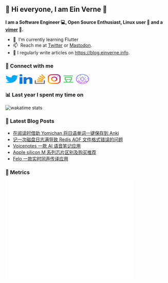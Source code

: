 ## 👋 Hi everyone, I am Ein Verne 👋

**I am a Software Engineer 💻, Open Source Enthusiast, Linux user :penguin: and a [vimer](https://github.com/einverne/dotfiles) :man:.**

- 🌱 &nbsp;I’m currently learning Flutter
- 📫 &nbsp;Reach me at [Twitter](https://twitter.com/einverne) or <a rel="me" href="https://m.einverne.info/@einverne">Mastodon</a>.
- 📝 I regularly write articles on <https://blog.einverne.info>.


### 🔗 Connect with me
<a href="https://twitter.com/einverne" target="_blank"><img align="center" src="images/twitter.svg" alt="twitter einverne" height="30" width="40" /></a>
<a href="https://linkedin.com/in/einverne" target="_blank"><img align="center" src="images/linked-in-alt.svg" alt="linkedin einverne" height="30" width="40" /></a>
<a href="https://stackoverflow.com/users/1820217/einverne" target="_blank"><img align="center" src="images/stack-overflow.svg" alt="stackoverflow einverne" height="30" width="40" /></a>
<a href="https://instagram.com/einverne" target="_blank"><img align="center" src="images/instagram.svg" alt="instagram einverne" height="30" width="40" /></a>
<a href="https://www.douban.com/people/einverne" target="_blank"><img align="center" src="images/douban.svg" alt="douban einverne" height="30" width="40" /></a>
<a href="https://homer.einverne.info" target="_blank"><img align="center" src="images/homer.svg" alt="einverne online services" height="30" width="40" /></a>

### 📊 Last year I spent my time on

![wakatime stats](https://github-readme-stats.vercel.app/api/wakatime?username=einverne&api_domain=wakapi.einverne.info&hide_title=true&hide_border=true&langs_count=18&bg_color=00000000&text_color=777&layout=compact)

### 📕 Latest Blog Posts
<!-- BLOG-POST-LIST:START -->
- [在阅读时借助 Yomichan 将日语单词一键保存到 Anki](https://einverne.github.io/post/2024/07/yomichan-anki.html)
- [记一次磁盘日志满导致 Redis AOF 文件格式错误的问题](https://einverne.github.io/post/2024/06/redis-crash-aof-file-broken.html)
- [Voicenotes 一款 AI 语音笔记应用](https://einverne.github.io/post/2024/06/voicenotes.html)
- [Apple silicon M 系列芯片区别及购买推荐](https://einverne.github.io/post/2024/06/apple-silicon-buyer-guide.html)
- [Felo 一款实时同声传译应用](https://einverne.github.io/post/2024/06/felo-translator.html)
<!-- BLOG-POST-LIST:END -->

### 👻 Metrics
<img align="left" src="/metrics.base.svg" alt="Metrics" width="400">
